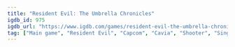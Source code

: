 ```yaml
---
title: "Resident Evil: The Umbrella Chronicles"
igdb_id: 975
igdb_url: "https://www.igdb.com/games/resident-evil-the-umbrella-chronicles"
tag: ["Main game", "Resident Evil", "Capcom", "Cavia", "Shooter", "Single player", "Co-operative", "First person", "Third person", "Action", "Horror"]
---
```

